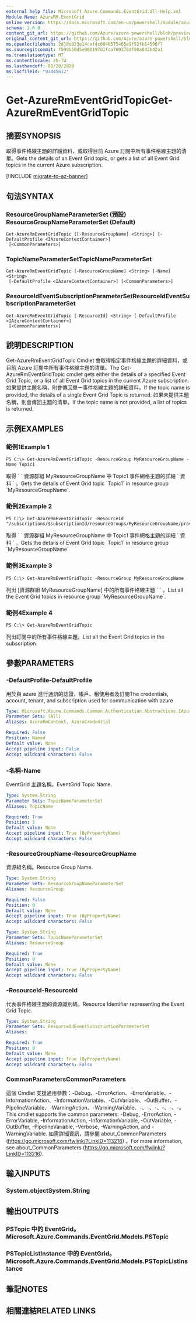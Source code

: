 ```yaml
---
external help file: Microsoft.Azure.Commands.EventGrid.dll-Help.xml
Module Name: AzureRM.EventGrid
online version: https://docs.microsoft.com/en-us/powershell/module/azurerm.eventgrid/get-azurermeventgridtopic
schema: 2.0.0
content_git_url: https://github.com/Azure/azure-powershell/blob/preview/src/ResourceManager/EventGrid/Commands.EventGrid/help/Get-AzureRmEventGridTopic.md
original_content_git_url: https://github.com/Azure/azure-powershell/blob/preview/src/ResourceManager/EventGrid/Commands.EventGrid/help/Get-AzureRmEventGridTopic.md
ms.openlocfilehash: 2d18e923e14caf4c0048575465e9f52fb14596f7
ms.sourcegitcommit: f599b50d5e980197d1fca769378df90a842b42a1
ms.translationtype: MT
ms.contentlocale: zh-TW
ms.lasthandoff: 08/20/2020
ms.locfileid: "93445612"
---
```

# <span data-ttu-id="cf589-101">Get-AzureRmEventGridTopic</span><span class="sxs-lookup"><span data-stu-id="cf589-101">Get-AzureRmEventGridTopic</span></span>

## <span data-ttu-id="cf589-102">摘要</span><span class="sxs-lookup"><span data-stu-id="cf589-102">SYNOPSIS</span></span>
<span data-ttu-id="cf589-103">取得事件格線主題的詳細資料，或取得目前 Azure 訂閱中所有事件格線主題的清單。</span><span class="sxs-lookup"><span data-stu-id="cf589-103">Gets the details of an Event Grid topic, or gets a list of all Event Grid topics in the current Azure subscription.</span></span>

[!INCLUDE [migrate-to-az-banner](../../includes/migrate-to-az-banner.md)]

## <span data-ttu-id="cf589-104">句法</span><span class="sxs-lookup"><span data-stu-id="cf589-104">SYNTAX</span></span>

### <span data-ttu-id="cf589-105">ResourceGroupNameParameterSet (預設) </span><span class="sxs-lookup"><span data-stu-id="cf589-105">ResourceGroupNameParameterSet (Default)</span></span>
```
Get-AzureRmEventGridTopic [[-ResourceGroupName] <String>] [-DefaultProfile <IAzureContextContainer>]
 [<CommonParameters>]
```

### <span data-ttu-id="cf589-106">TopicNameParameterSet</span><span class="sxs-lookup"><span data-stu-id="cf589-106">TopicNameParameterSet</span></span>
```
Get-AzureRmEventGridTopic [-ResourceGroupName] <String> [-Name] <String>
 [-DefaultProfile <IAzureContextContainer>] [<CommonParameters>]
```

### <span data-ttu-id="cf589-107">ResourceIdEventSubscriptionParameterSet</span><span class="sxs-lookup"><span data-stu-id="cf589-107">ResourceIdEventSubscriptionParameterSet</span></span>
```
Get-AzureRmEventGridTopic [-ResourceId] <String> [-DefaultProfile <IAzureContextContainer>]
 [<CommonParameters>]
```

## <span data-ttu-id="cf589-108">說明</span><span class="sxs-lookup"><span data-stu-id="cf589-108">DESCRIPTION</span></span>
<span data-ttu-id="cf589-109">Get-AzureRmEventGridTopic Cmdlet 會取得指定事件格線主題的詳細資料，或目前 Azure 訂閱中所有事件格線主題的清單。</span><span class="sxs-lookup"><span data-stu-id="cf589-109">The Get-AzureRmEventGridTopic cmdlet gets either the details of a specified Event Grid Topic, or a list of all Event Grid topics in the current Azure subscription.</span></span>
<span data-ttu-id="cf589-110">如果提供主題名稱，則會傳回單一事件格線主題的詳細資料。</span><span class="sxs-lookup"><span data-stu-id="cf589-110">If the topic name is provided, the details of a single Event Grid Topic is returned.</span></span>
<span data-ttu-id="cf589-111">如果未提供主題名稱，則會傳回主題的清單。</span><span class="sxs-lookup"><span data-stu-id="cf589-111">If the topic name is not provided, a list of topics is returned.</span></span>

## <span data-ttu-id="cf589-112">示例</span><span class="sxs-lookup"><span data-stu-id="cf589-112">EXAMPLES</span></span>

### <span data-ttu-id="cf589-113">範例1</span><span class="sxs-lookup"><span data-stu-id="cf589-113">Example 1</span></span>
```
PS C:\> Get-AzureRmEventGridTopic -ResourceGroup MyResourceGroupName -Name Topic1
```

<span data-ttu-id="cf589-114">取得 \` \` 資源群組 MyResourceGroupName 中 Topic1 事件網格主題的詳細 \` 資料 \` 。</span><span class="sxs-lookup"><span data-stu-id="cf589-114">Gets the details of Event Grid topic \`Topic1\` in resource group \`MyResourceGroupName\`.</span></span>

### <span data-ttu-id="cf589-115">範例2</span><span class="sxs-lookup"><span data-stu-id="cf589-115">Example 2</span></span>
```
PS C:\> Get-AzureRmEventGridTopic -ResourceId "/subscriptions/$subscriptionId/resourceGroups/MyResourceGroupName/providers/Microsoft.EventGrid/topics/Topic1"
```

<span data-ttu-id="cf589-116">取得 \` \` 資源群組 MyResourceGroupName 中 Topic1 事件網格主題的詳細 \` 資料 \` 。</span><span class="sxs-lookup"><span data-stu-id="cf589-116">Gets the details of Event Grid topic \`Topic1\` in resource group \`MyResourceGroupName\`.</span></span>

### <span data-ttu-id="cf589-117">範例3</span><span class="sxs-lookup"><span data-stu-id="cf589-117">Example 3</span></span>
```
PS C:\> Get-AzureRmEventGridTopic -ResourceGroup MyResourceGroupName
```

<span data-ttu-id="cf589-118">列出 [資源群組 MyResourceGroupName] 中的所有事件格線主題 \` \` 。</span><span class="sxs-lookup"><span data-stu-id="cf589-118">List all the Event Grid topics in resource group \`MyResourceGroupName\`.</span></span>

### <span data-ttu-id="cf589-119">範例4</span><span class="sxs-lookup"><span data-stu-id="cf589-119">Example 4</span></span>
```
PS C:\> Get-AzureRmEventGridTopic
```

<span data-ttu-id="cf589-120">列出訂閱中的所有事件格線主題。</span><span class="sxs-lookup"><span data-stu-id="cf589-120">List all the Event Grid topics in the subscription.</span></span>

## <span data-ttu-id="cf589-121">參數</span><span class="sxs-lookup"><span data-stu-id="cf589-121">PARAMETERS</span></span>

### <span data-ttu-id="cf589-122">-DefaultProfile</span><span class="sxs-lookup"><span data-stu-id="cf589-122">-DefaultProfile</span></span>
<span data-ttu-id="cf589-123">用於與 azure 進行通訊的認證、帳戶、租使用者及訂閱</span><span class="sxs-lookup"><span data-stu-id="cf589-123">The credentials, account, tenant, and subscription used for communication with azure</span></span>

```yaml
Type: Microsoft.Azure.Commands.Common.Authentication.Abstractions.IAzureContextContainer
Parameter Sets: (All)
Aliases: AzureRmContext, AzureCredential

Required: False
Position: Named
Default value: None
Accept pipeline input: False
Accept wildcard characters: False
```

### <span data-ttu-id="cf589-124">-名稱</span><span class="sxs-lookup"><span data-stu-id="cf589-124">-Name</span></span>
<span data-ttu-id="cf589-125">EventGrid 主題名稱。</span><span class="sxs-lookup"><span data-stu-id="cf589-125">EventGrid Topic Name.</span></span>

```yaml
Type: System.String
Parameter Sets: TopicNameParameterSet
Aliases: TopicName

Required: True
Position: 1
Default value: None
Accept pipeline input: True (ByPropertyName)
Accept wildcard characters: False
```

### <span data-ttu-id="cf589-126">-ResourceGroupName</span><span class="sxs-lookup"><span data-stu-id="cf589-126">-ResourceGroupName</span></span>
<span data-ttu-id="cf589-127">資源組名稱。</span><span class="sxs-lookup"><span data-stu-id="cf589-127">Resource Group Name.</span></span>

```yaml
Type: System.String
Parameter Sets: ResourceGroupNameParameterSet
Aliases: ResourceGroup

Required: False
Position: 0
Default value: None
Accept pipeline input: True (ByPropertyName)
Accept wildcard characters: False
```

```yaml
Type: System.String
Parameter Sets: TopicNameParameterSet
Aliases: ResourceGroup

Required: True
Position: 0
Default value: None
Accept pipeline input: True (ByPropertyName)
Accept wildcard characters: False
```

### <span data-ttu-id="cf589-128">-ResourceId</span><span class="sxs-lookup"><span data-stu-id="cf589-128">-ResourceId</span></span>
<span data-ttu-id="cf589-129">代表事件格線主題的資源識別碼。</span><span class="sxs-lookup"><span data-stu-id="cf589-129">Resource Identifier representing the Event Grid Topic.</span></span>

```yaml
Type: System.String
Parameter Sets: ResourceIdEventSubscriptionParameterSet
Aliases:

Required: True
Position: 0
Default value: None
Accept pipeline input: True (ByPropertyName)
Accept wildcard characters: False
```

### <span data-ttu-id="cf589-130">CommonParameters</span><span class="sxs-lookup"><span data-stu-id="cf589-130">CommonParameters</span></span>
<span data-ttu-id="cf589-131">這個 Cmdlet 支援通用參數：-Debug、-ErrorAction、-ErrorVariable、-InformationAction、-InformationVariable、-OutVariable、-OutBuffer、-PipelineVariable、-WarningAction、-WarningVariable、-、-、-、-、-、-。</span><span class="sxs-lookup"><span data-stu-id="cf589-131">This cmdlet supports the common parameters: -Debug, -ErrorAction, -ErrorVariable, -InformationAction, -InformationVariable, -OutVariable, -OutBuffer, -PipelineVariable, -Verbose, -WarningAction, and -WarningVariable.</span></span> <span data-ttu-id="cf589-132">如需詳細資訊，請參閱 about_CommonParameters (https://go.microsoft.com/fwlink/?LinkID=113216) 。</span><span class="sxs-lookup"><span data-stu-id="cf589-132">For more information, see about_CommonParameters (https://go.microsoft.com/fwlink/?LinkID=113216).</span></span>

## <span data-ttu-id="cf589-133">輸入</span><span class="sxs-lookup"><span data-stu-id="cf589-133">INPUTS</span></span>

### <span data-ttu-id="cf589-134">System.object</span><span class="sxs-lookup"><span data-stu-id="cf589-134">System.String</span></span>

## <span data-ttu-id="cf589-135">輸出</span><span class="sxs-lookup"><span data-stu-id="cf589-135">OUTPUTS</span></span>

### <span data-ttu-id="cf589-136">PSTopic 中的 EventGrid。</span><span class="sxs-lookup"><span data-stu-id="cf589-136">Microsoft.Azure.Commands.EventGrid.Models.PSTopic</span></span>

### <span data-ttu-id="cf589-137">PSTopicListInstance 中的 EventGrid。</span><span class="sxs-lookup"><span data-stu-id="cf589-137">Microsoft.Azure.Commands.EventGrid.Models.PSTopicListInstance</span></span>

## <span data-ttu-id="cf589-138">筆記</span><span class="sxs-lookup"><span data-stu-id="cf589-138">NOTES</span></span>

## <span data-ttu-id="cf589-139">相關連結</span><span class="sxs-lookup"><span data-stu-id="cf589-139">RELATED LINKS</span></span>
